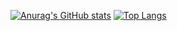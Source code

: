 [![Anurag's GitHub stats](https://github-readme-stats.vercel.app/api?username=yuanjingtai&count_private=true&theme=radical)](https://github.com/anuraghazra/github-readme-stats)
[![Top Langs](https://github-readme-stats.vercel.app/api/top-langs/?username=yuanjingtai)](https://github.com/anuraghazra/github-readme-stats)
